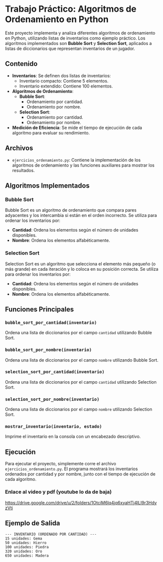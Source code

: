 # Trabajo Práctico: Algoritmos de Ordenamiento en Python

Este proyecto implementa y analiza diferentes algoritmos de ordenamiento en Python, utilizando listas de inventarios como ejemplo práctico. Los algoritmos implementados son **Bubble Sort** y **Selection Sort**, aplicados a listas de diccionarios que representan inventarios de un jugador.

## Contenido

- **Inventarios**: Se definen dos listas de inventarios:
  - Inventario compacto: Contiene 5 elementos.
  - Inventario extendido: Contiene 100 elementos.
- **Algoritmos de Ordenamiento**:
  - **Bubble Sort**:
    - Ordenamiento por cantidad.
    - Ordenamiento por nombre.
  - **Selection Sort**:
    - Ordenamiento por cantidad.
    - Ordenamiento por nombre.
- **Medición de Eficiencia**: Se mide el tiempo de ejecución de cada algoritmo para evaluar su rendimiento.

## Archivos

- `ejercicios_ordenamiento.py`: Contiene la implementación de los algoritmos de ordenamiento y las funciones auxiliares para mostrar los resultados.

## Algoritmos Implementados

### Bubble Sort
Bubble Sort es un algoritmo de ordenamiento que compara pares adyacentes y los intercambia si están en el orden incorrecto. Se utiliza para ordenar los inventarios por:
- **Cantidad**: Ordena los elementos según el número de unidades disponibles.
- **Nombre**: Ordena los elementos alfabéticamente.

### Selection Sort
Selection Sort es un algoritmo que selecciona el elemento más pequeño (o más grande) en cada iteración y lo coloca en su posición correcta. Se utiliza para ordenar los inventarios por:
- **Cantidad**: Ordena los elementos según el número de unidades disponibles.
- **Nombre**: Ordena los elementos alfabéticamente.

## Funciones Principales

### `bubble_sort_por_cantidad(inventario)`
Ordena una lista de diccionarios por el campo `cantidad` utilizando Bubble Sort.

### `bubble_sort_por_nombre(inventario)`
Ordena una lista de diccionarios por el campo `nombre` utilizando Bubble Sort.

### `selection_sort_por_cantidad(inventario)`
Ordena una lista de diccionarios por el campo `cantidad` utilizando Selection Sort.

### `selection_sort_por_nombre(inventario)`
Ordena una lista de diccionarios por el campo `nombre` utilizando Selection Sort.

### `mostrar_inventario(inventario, estado)`
Imprime el inventario en la consola con un encabezado descriptivo.

## Ejecución

Para ejecutar el proyecto, simplemente corre el archivo `ejercicios_ordenamiento.py`. El programa mostrará los inventarios ordenados por cantidad y por nombre, junto con el tiempo de ejecución de cada algoritmo.

### Enlace al video y pdf (youtube lo da de baja)
https://drive.google.com/drive/u/2/folders/1OtciM6lq4jq6xyaHTj4lLI9r3HdyzVti

## Ejemplo de Salida

```plaintext
--- INVENTARIO (ORDENADO POR CANTIDAD) ---
15 unidades: Gema
50 unidades: Hierro
100 unidades: Piedra
320 unidades: Oro
650 unidades: Madera


